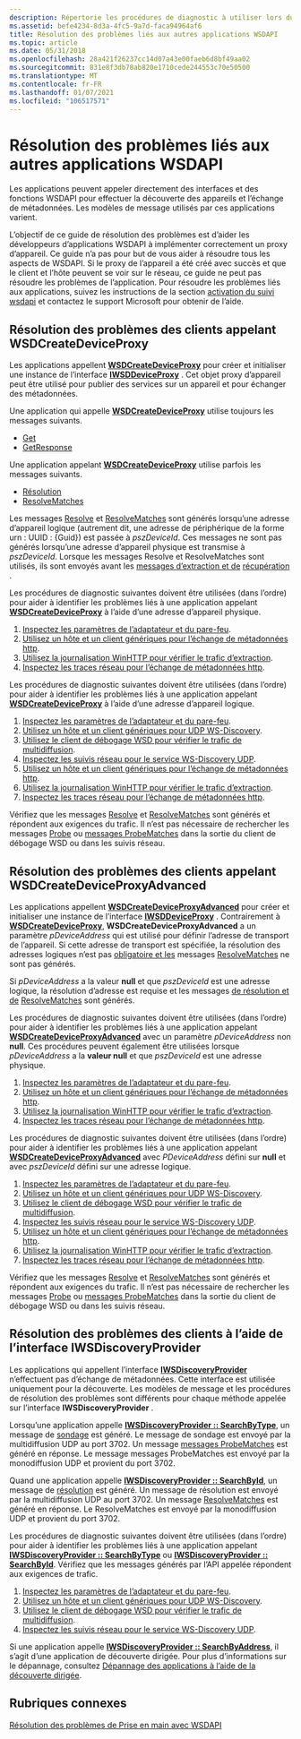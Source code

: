 ```yaml
---
description: Répertorie les procédures de diagnostic à utiliser lors du dépannage des applications WSDAPI.
ms.assetid: befe4234-8d3a-4fc5-9a7d-faca94964af6
title: Résolution des problèmes liés aux autres applications WSDAPI
ms.topic: article
ms.date: 05/31/2018
ms.openlocfilehash: 28a421f26237cc14d07a43e00faeb6d8bf49aa02
ms.sourcegitcommit: 831e8f3db78ab820e1710cede244553c70e50500
ms.translationtype: MT
ms.contentlocale: fr-FR
ms.lasthandoff: 01/07/2021
ms.locfileid: "106517571"
---
```

# <a name="troubleshooting-other-wsdapi-applications"></a>Résolution des problèmes liés aux autres applications WSDAPI

Les applications peuvent appeler directement des interfaces et des fonctions WSDAPI pour effectuer la découverte des appareils et l’échange de métadonnées. Les modèles de message utilisés par ces applications varient.

L’objectif de ce guide de résolution des problèmes est d’aider les développeurs d’applications WSDAPI à implémenter correctement un proxy d’appareil. Ce guide n’a pas pour but de vous aider à résoudre tous les aspects de WSDAPI. Si le proxy de l’appareil a été créé avec succès et que le client et l’hôte peuvent se voir sur le réseau, ce guide ne peut pas résoudre les problèmes de l’application. Pour résoudre les problèmes liés aux applications, suivez les instructions de la section [activation du suivi wsdapi](enabling-wsdapi-tracing.md) et contactez le support Microsoft pour obtenir de l’aide.

## <a name="troubleshooting-clients-calling-wsdcreatedeviceproxy"></a>Résolution des problèmes des clients appelant WSDCreateDeviceProxy

Les applications appellent [**WSDCreateDeviceProxy**](/windows/desktop/api/WsdClient/nf-wsdclient-wsdcreatedeviceproxy) pour créer et initialiser une instance de l’interface [**IWSDDeviceProxy**](/windows/desktop/api/WsdClient/nn-wsdclient-iwsddeviceproxy) . Cet objet proxy d’appareil peut être utilisé pour publier des services sur un appareil et pour échanger des métadonnées.

Une application qui appelle [**WSDCreateDeviceProxy**](/windows/desktop/api/WsdClient/nf-wsdclient-wsdcreatedeviceproxy) utilise toujours les messages suivants.

-   [Get](get--metadata-exchange--http-request-and-message.md)
-   [GetResponse](getresponse--metadata-exchange--message.md)

Une application appelant [**WSDCreateDeviceProxy**](/windows/desktop/api/WsdClient/nf-wsdclient-wsdcreatedeviceproxy) utilise parfois les messages suivants.

-   [Résolution](resolve-message.md)
-   [ResolveMatches](resolvematches-message.md)

Les messages [Resolve](resolve-message.md) et [ResolveMatches](resolvematches-message.md) sont générés lorsqu’une adresse d’appareil logique (autrement dit, une adresse de périphérique de la forme urn : UUID : {Guid}) est passée à *pszDeviceId*. Ces messages ne sont pas générés lorsqu’une adresse d’appareil physique est transmise à *pszDeviceId*. Lorsque les messages Resolve et ResolveMatches sont utilisés, ils sont envoyés avant les [messages d’extraction et de](getresponse--metadata-exchange--message.md) [récupération](get--metadata-exchange--http-request-and-message.md) .

Les procédures de diagnostic suivantes doivent être utilisées (dans l’ordre) pour aider à identifier les problèmes liés à une application appelant [**WSDCreateDeviceProxy**](/windows/desktop/api/WsdClient/nf-wsdclient-wsdcreatedeviceproxy) à l’aide d’une adresse d’appareil physique.

1.  [Inspectez les paramètres de l’adaptateur et du pare-feu](inspecting-adapter-and-firewall-settings.md).
2.  [Utilisez un hôte et un client génériques pour l’échange de métadonnées http](using-a-generic-host-and-client-for-http-metadata-exchange.md).
3.  [Utilisez la journalisation WinHTTP pour vérifier le trafic d’extraction](using-winhttp-logging-to-verify-get-traffic.md).
4.  [Inspectez les traces réseau pour l’échange de métadonnées http](inspecting-network-traces-for-http-metadata-exchange.md).

Les procédures de diagnostic suivantes doivent être utilisées (dans l’ordre) pour aider à identifier les problèmes liés à une application appelant [**WSDCreateDeviceProxy**](/windows/desktop/api/WsdClient/nf-wsdclient-wsdcreatedeviceproxy) à l’aide d’une adresse d’appareil logique.

1.  [Inspectez les paramètres de l’adaptateur et du pare-feu](inspecting-adapter-and-firewall-settings.md).
2.  [Utilisez un hôte et un client génériques pour UDP WS-Discovery](using-a-generic-host-and-client-for-udp-ws-discovery.md).
3.  [Utilisez le client de débogage WSD pour vérifier le trafic de multidiffusion](using-wsddebug-client-to-verify-multicast-traffic.md).
4.  [Inspectez les suivis réseau pour le service WS-Discovery UDP](inspecting-network-traces-for-udp-ws-discovery.md).
5.  [Utilisez un hôte et un client génériques pour l’échange de métadonnées http](using-a-generic-host-and-client-for-http-metadata-exchange.md).
6.  [Utilisez la journalisation WinHTTP pour vérifier le trafic d’extraction](using-winhttp-logging-to-verify-get-traffic.md).
7.  [Inspectez les traces réseau pour l’échange de métadonnées http](inspecting-network-traces-for-http-metadata-exchange.md).

Vérifiez que les messages [Resolve](resolve-message.md) et [ResolveMatches](resolvematches-message.md) sont générés et répondent aux exigences du trafic. Il n’est pas nécessaire de rechercher les messages [Probe](probe-message.md) ou [messages ProbeMatches](probematches-message.md) dans la sortie du client de débogage WSD ou dans les suivis réseau.

## <a name="troubleshooting-clients-calling-wsdcreatedeviceproxyadvanced"></a>Résolution des problèmes des clients appelant WSDCreateDeviceProxyAdvanced

Les applications appellent [**WSDCreateDeviceProxyAdvanced**](/windows/desktop/api/WsdClient/nf-wsdclient-wsdcreatedeviceproxyadvanced) pour créer et initialiser une instance de l’interface [**IWSDDeviceProxy**](/windows/desktop/api/WsdClient/nn-wsdclient-iwsddeviceproxy) . Contrairement à [**WSDCreateDeviceProxy**](/windows/desktop/api/WsdClient/nf-wsdclient-wsdcreatedeviceproxy), **WSDCreateDeviceProxyAdvanced** a un paramètre *pDeviceAddress* qui est utilisé pour définir l’adresse de transport de l’appareil. Si cette adresse de transport est spécifiée, la résolution des adresses logiques n’est pas [obligatoire et les](resolve-message.md) messages [ResolveMatches](resolvematches-message.md) ne sont pas générés.

Si *pDeviceAddress* a la valeur **null** et que *pszDeviceId* est une adresse logique, la résolution d’adresse est requise et les messages [de résolution et de](resolve-message.md) [ResolveMatches](resolvematches-message.md) sont générés.

Les procédures de diagnostic suivantes doivent être utilisées (dans l’ordre) pour aider à identifier les problèmes liés à une application appelant [**WSDCreateDeviceProxyAdvanced**](/windows/desktop/api/WsdClient/nf-wsdclient-wsdcreatedeviceproxyadvanced) avec un paramètre _pDeviceAddress_ non **null**. Ces procédures peuvent également être utilisées lorsque *pDeviceAddress* a la **valeur null** et que *pszDeviceId* est une adresse physique.

1.  [Inspectez les paramètres de l’adaptateur et du pare-feu](inspecting-adapter-and-firewall-settings.md).
2.  [Utilisez un hôte et un client génériques pour l’échange de métadonnées http](using-a-generic-host-and-client-for-http-metadata-exchange.md).
3.  [Utilisez la journalisation WinHTTP pour vérifier le trafic d’extraction](using-winhttp-logging-to-verify-get-traffic.md).
4.  [Inspectez les traces réseau pour l’échange de métadonnées http](inspecting-network-traces-for-http-metadata-exchange.md).

Les procédures de diagnostic suivantes doivent être utilisées (dans l’ordre) pour aider à identifier les problèmes liés à une application appelant [**WSDCreateDeviceProxyAdvanced**](/windows/desktop/api/WsdClient/nf-wsdclient-wsdcreatedeviceproxyadvanced) avec *PDeviceAddress* défini sur **null** et avec *pszDeviceId* défini sur une adresse logique.

1.  [Inspectez les paramètres de l’adaptateur et du pare-feu](inspecting-adapter-and-firewall-settings.md).
2.  [Utilisez un hôte et un client génériques pour UDP WS-Discovery](using-a-generic-host-and-client-for-udp-ws-discovery.md).
3.  [Utilisez le client de débogage WSD pour vérifier le trafic de multidiffusion](using-wsddebug-client-to-verify-multicast-traffic.md).
4.  [Inspectez les suivis réseau pour le service WS-Discovery UDP](inspecting-network-traces-for-udp-ws-discovery.md).
5.  [Utilisez un hôte et un client génériques pour l’échange de métadonnées http](using-a-generic-host-and-client-for-http-metadata-exchange.md).
6.  [Utilisez la journalisation WinHTTP pour vérifier le trafic d’extraction](using-winhttp-logging-to-verify-get-traffic.md).
7.  [Inspectez les traces réseau pour l’échange de métadonnées http](inspecting-network-traces-for-http-metadata-exchange.md).

Vérifiez que les messages [Resolve](resolve-message.md) et [ResolveMatches](resolvematches-message.md) sont générés et répondent aux exigences du trafic. Il n’est pas nécessaire de rechercher les messages [Probe](probe-message.md) ou [messages ProbeMatches](probematches-message.md) dans la sortie du client de débogage WSD ou dans les suivis réseau.

## <a name="troubleshooting-clients-using-the-iwsdiscoveryprovider-interface"></a>Résolution des problèmes des clients à l’aide de l’interface IWSDiscoveryProvider

Les applications qui appellent l’interface [**IWSDiscoveryProvider**](/windows/desktop/api/WsdDisco/nn-wsddisco-iwsdiscoveryprovider) n’effectuent pas d’échange de métadonnées. Cette interface est utilisée uniquement pour la découverte. Les modèles de message et les procédures de résolution des problèmes sont différents pour chaque méthode appelée sur l’interface **IWSDiscoveryProvider** .

Lorsqu’une application appelle [**IWSDiscoveryProvider :: SearchByType**](/windows/desktop/api/WsdDisco/nf-wsddisco-iwsdiscoveryprovider-searchbytype), un message de [sondage](probe-message.md) est généré. Le message de sondage est envoyé par la multidiffusion UDP au port 3702. Un message [messages ProbeMatches](probematches-message.md) est généré en réponse. Le message messages ProbeMatches est envoyé par la monodiffusion UDP et provient du port 3702.

Quand une application appelle [**IWSDiscoveryProvider :: SearchById**](/windows/desktop/api/WsdDisco/nf-wsddisco-iwsdiscoveryprovider-searchbyid), un message de [résolution](resolve-message.md) est généré. Un message de résolution est envoyé par la multidiffusion UDP au port 3702. Un message [ResolveMatches](resolvematches-message.md) est généré en réponse. Le ResolveMatches est envoyé par la monodiffusion UDP et provient du port 3702.

Les procédures de diagnostic suivantes doivent être utilisées (dans l’ordre) pour aider à identifier les problèmes liés à une application appelant [**IWSDiscoveryProvider :: SearchByType**](/windows/desktop/api/WsdDisco/nf-wsddisco-iwsdiscoveryprovider-searchbytype) ou [**IWSDiscoveryProvider :: SearchById**](/windows/desktop/api/WsdDisco/nf-wsddisco-iwsdiscoveryprovider-searchbyid). Vérifiez que les messages générés par l’API appelée répondent aux exigences de trafic.

1.  [Inspectez les paramètres de l’adaptateur et du pare-feu](inspecting-adapter-and-firewall-settings.md).
2.  [Utilisez un hôte et un client génériques pour UDP WS-Discovery](using-a-generic-host-and-client-for-udp-ws-discovery.md).
3.  [Utilisez le client de débogage WSD pour vérifier le trafic de multidiffusion](using-wsddebug-client-to-verify-multicast-traffic.md).
4.  [Inspectez les suivis réseau pour le service WS-Discovery UDP](inspecting-network-traces-for-udp-ws-discovery.md).

Si une application appelle [**IWSDiscoveryProvider :: SearchByAddress**](/windows/desktop/api/WsdDisco/nf-wsddisco-iwsdiscoveryprovider-searchbyaddress), il s’agit d’une application de découverte dirigée. Pour plus d’informations sur le dépannage, consultez [Dépannage des applications à l’aide de la découverte dirigée](troubleshooting-applications-using-directed-discovery.md).

## <a name="related-topics"></a>Rubriques connexes

<dl> <dt>

[Résolution des problèmes de Prise en main avec WSDAPI](getting-started-with-wsdapi-troubleshooting.md)
</dt> </dl>

 

 



